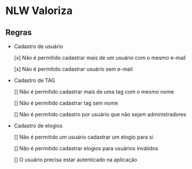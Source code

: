 # NLW Valoriza

## Regras

- Cadastro de usuário
    
    [x] Não é permitido cadastrar mais de um usuário com o mesmo e-mail

    [x] Não é permitido cadastrar usuário sem e-mail

- Cadastro de TAG

    [] Não é permitido cadastrar mais de uma tag com o mesmo nome 

    [] Não é permitido cadastrar tag sem nome

    [] Não é permitido cadastro por usuário que não sejam administradores

- Cadastro de elogios

    [] Não é permitido um usuário cadastrar um elogio para si

    [] Não é permitido cadastrar elogios para usuários inválidos

    [] O usuário precisa estar autenticado na aplicação